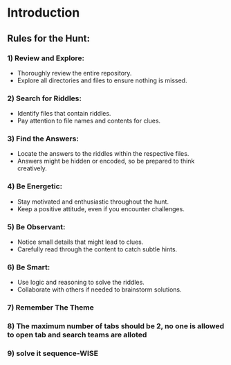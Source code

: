 # Introduction

## Rules for the Hunt:

### 1) Review and Explore:
- Thoroughly review the entire repository.
- Explore all directories and files to ensure nothing is missed.

### 2) Search for Riddles:
- Identify files that contain riddles.
- Pay attention to file names and contents for clues.

### 3) Find the Answers:
- Locate the answers to the riddles within the respective files.
- Answers might be hidden or encoded, so be prepared to think creatively.

### 4) Be Energetic:
- Stay motivated and enthusiastic throughout the hunt.
- Keep a positive attitude, even if you encounter challenges.

### 5) Be Observant:
- Notice small details that might lead to clues.
- Carefully read through the content to catch subtle hints.

### 6) Be Smart:
- Use logic and reasoning to solve the riddles.
- Collaborate with others if needed to brainstorm solutions.

### 7) Remember The Theme
### 8) The maximum number of tabs should be 2, no one is allowed to open tab and search teams are alloted 

### 9) solve it sequence-WISE
